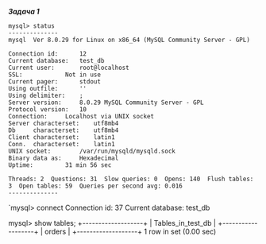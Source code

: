 ***Задача 1***  

```
mysql> status
--------------
mysql  Ver 8.0.29 for Linux on x86_64 (MySQL Community Server - GPL)

Connection id:		12
Current database:	test_db
Current user:		root@localhost
SSL:			Not in use
Current pager:		stdout
Using outfile:		''
Using delimiter:	;
Server version:		8.0.29 MySQL Community Server - GPL
Protocol version:	10
Connection:		Localhost via UNIX socket
Server characterset:	utf8mb4
Db     characterset:	utf8mb4
Client characterset:	latin1
Conn.  characterset:	latin1
UNIX socket:		/var/run/mysqld/mysqld.sock
Binary data as:		Hexadecimal
Uptime:			31 min 56 sec

Threads: 2  Questions: 31  Slow queries: 0  Opens: 140  Flush tables: 3  Open tables: 59  Queries per second avg: 0.016
--------------
```
`mysql> connect
Connection id:    37
Current database: test_db

mysql> show tables;
+-------------------+
| Tables_in_test_db |
+-------------------+
| orders            |
+-------------------+
1 row in set (0.00 sec)
```
